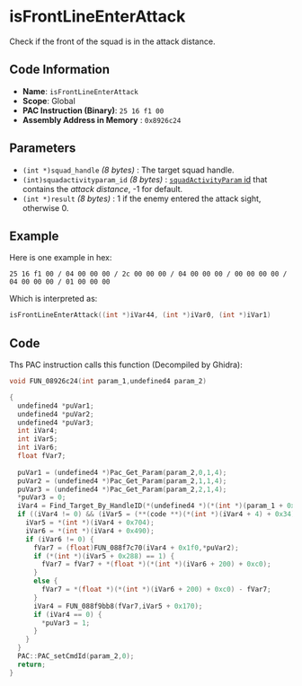 # isFrontLineEnterAttack

Check if the front of the squad is in the attack distance.

## Code Information

- **Name**: `isFrontLineEnterAttack`
- **Scope**: Global
- **PAC Instruction (Binary)**: `25 16 f1 00`
- **Assembly Address in Memory** : `0x8926c24`

## Parameters

- `(int *)squad_handle` *(8 bytes)* : The target squad handle.
- `(int)squadactivityparam_id` *(8 bytes)* : [`squadActivityParam` id](./guide/reference-table.md#squadactivityparam-ids) that contains the *attack distance*, -1 for default.
- `(int *)result` *(8 bytes)* : 1 if the enemy entered the attack sight, otherwise 0.

## Example

Here is one example in hex:

```25 16 f1 00 / 04 00 00 00 / 2c 00 00 00 / 04 00 00 00 / 00 00 00 00 / 04 00 00 00 / 01 00 00 00```

Which is interpreted as:

```c
isFrontLineEnterAttack((int *)iVar44, (int *)iVar0, (int *)iVar1)
```

## Code

Ths PAC instruction calls this function (Decompiled by Ghidra):

```c
void FUN_08926c24(int param_1,undefined4 param_2)

{
  undefined4 *puVar1;
  undefined4 *puVar2;
  undefined4 *puVar3;
  int iVar4;
  int iVar5;
  int iVar6;
  float fVar7;
  
  puVar1 = (undefined4 *)Pac_Get_Param(param_2,0,1,4);
  puVar2 = (undefined4 *)Pac_Get_Param(param_2,1,1,4);
  puVar3 = (undefined4 *)Pac_Get_Param(param_2,2,1,4);
  *puVar3 = 0;
  iVar4 = Find_Target_By_HandleID(*(undefined4 *)(*(int *)(param_1 + 0x10) + 0xe8),*puVar1,1);
  if ((iVar4 != 0) && (iVar5 = (**(code **)(*(int *)(iVar4 + 4) + 0x34))(iVar4), iVar5 == 3)) {
    iVar5 = *(int *)(iVar4 + 0x704);
    iVar6 = *(int *)(iVar4 + 0x490);
    if (iVar6 != 0) {
      fVar7 = (float)FUN_088f7c70(iVar4 + 0x1f0,*puVar2);
      if (*(int *)(iVar5 + 0x288) == 1) {
        fVar7 = fVar7 + *(float *)(*(int *)(iVar6 + 200) + 0xc0);
      }
      else {
        fVar7 = *(float *)(*(int *)(iVar6 + 200) + 0xc0) - fVar7;
      }
      iVar4 = FUN_088f9bb8(fVar7,iVar5 + 0x170);
      if (iVar4 == 0) {
        *puVar3 = 1;
      }
    }
  }
  PAC::PAC_setCmdId(param_2,0);
  return;
}
```

